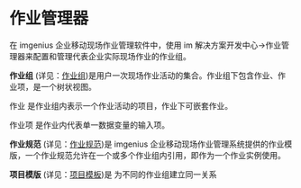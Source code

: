 # 作业管理器

在 imgenius 企业移动现场作业管理软件中，使用 im 解决方案开发中心->作业管理器来配置和管理代表企业实际现场作业的作业组。

**作业组** (详见：[作业组](作业管理器/作业组.md))是用户一次现场作业活动的集合。作业组下包含作业、作业项，是一个树状视图。

作业 是作业组内表示一个作业活动的项目，作业下可嵌套作业。

作业项 是作业内代表单一数据变量的输入项。

**作业规范** (详见：[作业规范](作业管理器/作业规范.md))是 imgenius 企业移动现场作业管理系统提供的作业模版，一个作业规范允许在一个或多个作业组内引用，即作为一个作业实例使用。

**项目模版** (详见：[项目模板](作业管理器/项目模版.md))是 为不同的作业组建立同一关系
